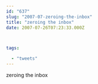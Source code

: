```yaml
---
id: "637"
slug: "2007-07-zeroing-the-inbox"
title: "zeroing the inbox"
date: 2007-07-26T07:23:33.000Z



tags:

  - "tweets"
---
```

<div class="sqs-html-content">
  <p>zeroing the inbox</p>
</div>
